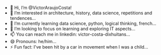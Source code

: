 - 👋 Hi, I’m @VictorAraujoCosta!
- 👀 I’m interested in architecture, history, data science, repetitions and tendences...
- 🌱 I’m currently learning data science, python, logical thinking, french...
- 💞️ I’m looking to focus on learning and exploring IT aspects...
- 📫 You can reach me in linkedin: victor-costa-dixhuitans...
- 😄 Pronouns: he/him...
- ⚡ Fun fact: I've been hit by a car in movement when I was a child...

<!---
VictorAraujoCosta/VictorAraujoCosta is a ✨ special ✨ repository because its `README.md` (this file) appears on your GitHub profile.
You can click the Preview link to take a look at your changes.
--->
